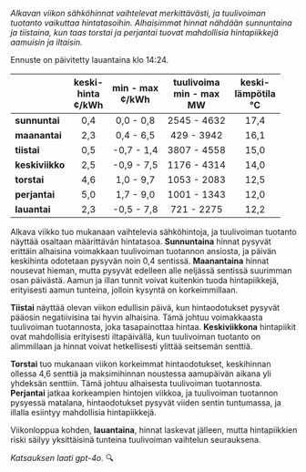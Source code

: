 *Alkavan viikon sähköhinnat vaihtelevat merkittävästi, ja tuulivoiman tuotanto vaikuttaa hintatasoihin. Alhaisimmat hinnat nähdään sunnuntaina ja tiistaina, kun taas torstai ja perjantai tuovat mahdollisia hintapiikkejä aamuisin ja iltaisin.*

Ennuste on päivitetty lauantaina klo 14:24.

|            | keski-<br>hinta<br>¢/kWh | min - max<br>¢/kWh | tuulivoima<br>min - max<br>MW | keski-<br>lämpötila<br>°C |
|:-----------|:----------------:|:----------------:|:-------------:|:-------------:|
| **sunnuntai**  | 0,4  | 0,0 - 0,8  | 2545 - 4632  | 17,4  |
| **maanantai**  | 2,3  | 0,4 - 6,5  | 429 - 3942  | 16,1  |
| **tiistai**    | 0,5  | -0,7 - 1,4 | 3807 - 4558 | 15,0  |
| **keskiviikko**| 2,5  | -0,9 - 7,5 | 1176 - 4314 | 14,0  |
| **torstai**    | 4,6  | 1,0 - 9,7  | 1053 - 2083 | 12,5  |
| **perjantai**  | 5,0  | 1,7 - 9,0  | 1001 - 1343 | 12,0  |
| **lauantai**   | 2,3  | -0,5 - 7,8 | 721 - 2275  | 12,2  |

Alkava viikko tuo mukanaan vaihtelevia sähköhintoja, ja tuulivoiman tuotanto näyttää osaltaan määrittävän hintatasoa. **Sunnuntaina** hinnat pysyvät erittäin alhaisina voimakkaan tuulivoiman tuotannon ansiosta, ja päivän keskihinta odotetaan pysyvän noin 0,4 sentissä. **Maanantaina** hinnat nousevat hieman, mutta pysyvät edelleen alle neljässä sentissä suurimman osan päivästä. Aamun ja illan tunnit voivat kuitenkin tuoda hintapiikkejä, erityisesti aamun tunteina, jolloin kysyntä on korkeimmillaan.

**Tiistai** näyttää olevan viikon edullisin päivä, kun hintaodotukset pysyvät pääosin negatiivisina tai hyvin alhaisina. Tämä johtuu voimakkaasta tuulivoiman tuotannosta, joka tasapainottaa hintaa. **Keskiviikkona** hintapiikit ovat mahdollisia erityisesti iltapäivällä, kun tuulivoiman tuotanto on alimmillaan ja hinnat voivat hetkellisesti ylittää seitsemän senttiä.

**Torstai** tuo mukanaan viikon korkeimmat hintaodotukset, keskihinnan ollessa 4,6 senttiä ja maksimihinnan noustessa aamupäivän aikana yli yhdeksän senttiin. Tämä johtuu alhaisesta tuulivoiman tuotannosta. **Perjantai** jatkaa korkeampien hintojen viikkoa, ja tuulivoiman tuotannon pysyessä matalana, hintaodotukset pysyvät viiden sentin tuntumassa, ja illalla esiintyy mahdollisia hintapiikkejä.

Viikonloppua kohden, **lauantaina**, hinnat laskevat jälleen, mutta hintapiikkien riski säilyy yksittäisinä tunteina tuulivoiman vaihtelun seurauksena.

*Katsauksen laati gpt-4o.* 🔍
